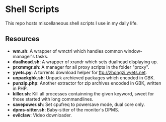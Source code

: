 Shell Scripts
=============

This repo hosts miscellaneous shell scripts I use in my daily life.

Resources
---------

* **wm.sh**:          A wrapper of wmctrl which handles common window-manager's tasks.
* **dualhead.sh**:    A wrapper of xrandr which sets dualhead displaying up.
* **prxmmgr.sh**:     A manager for all proxy scripts in the folder "proxy".
* **yyets.py**:       A torrents download helper for ftp://zhongzi.yyets.net.
* **unpackgbk.sh**:   Unpack archieved packages which encoded in GBK.
* **punzip.php**:     Another extractor for zip archives encoded in GBK, written in PHP.
* **killer.sh**:      Kill all processes containning the given keyword, sweet for those started with long commandlines.
* **savepower.sh**:   Set cpufreq to powersave mode, dual core only.
* **dpms-sitter.sh**: Baby-sitter of the monitor's DPMS.
* **evilclaw**:       Video downloader.

